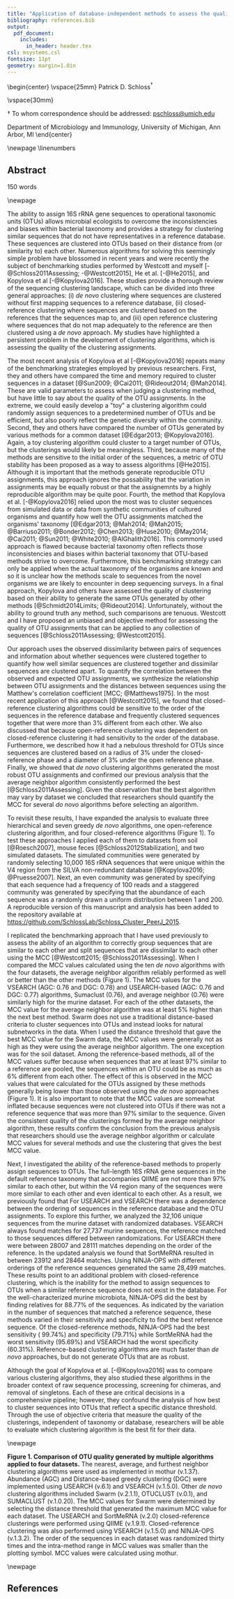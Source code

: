 ```yaml
---
title: "Application of database-independent methods to assess the quality of OTU picking methods"
bibliography: references.bib
output:
  pdf_document:
    includes:
      in_header: header.tex
csl: msystems.csl
fontsize: 11pt
geometry: margin=1.0in
---
```





\begin{center}
\vspace{25mm}
Patrick D. Schloss${^\dagger}$

\vspace{30mm}

$\dagger$ To whom correspondence should be addressed: pschloss@umich.edu

Department of Microbiology and Immunology, University of Michigan, Ann Arbor, MI
\end{center}


\newpage
\linenumbers

## Abstract
150 words


\newpage

The ability to assign 16S rRNA gene sequences to operational taxonomic units (OTUs) allows microbial ecologists to overcome the inconsistencies and biases within bacterial taxonomy and provides a strategy for clustering similar sequences that do not have representatives in a reference database. These sequences are clustered into OTUs based on their distance from (or similarity to) each other. Numerous algorithms for solving this seemingly simple problem have blossomed in recent years and were recently the subject of benchmarking studies performed by Westcott and myself [-@Schloss2011Assessing; -@Westcott2015], He et al. [-@He2015], and Kopylova et al [-@Kopylova2016]. These studies provide a thorough review of the sequencing clustering landscape, which can be divided into three general approaches: (i) *de novo* clustering where sequences are clustered without first mapping sequences to a reference database, (ii) closed-reference clustering where sequences are clustered based on the references that the sequences map to, and (iii) open reference clustering where sequences that do not map adequately to the reference are then clustered using a *de novo* approach. My studies have highlighted a persistent problem in the development of clustering algorithms, which is assessing the quality of the clustering assignments.

The most recent analysis of Kopylova et al [-@Kopylova2016] repeats many of the benchmarking strategies employed by previous researchers. First, they and others have compared the time and memory required to cluster sequences in a dataset [@Sun2009; @Cai2011; @Rideout2014; @Mah2014]. These are valid parameters to assess when judging a clustering method, but have little to say about the quality of the OTU assignments. In the extreme, we could easily develop a "toy" a clustering algorithm could randomly assign sequences to a predetermined number of OTUs and be efficient, but also poorly reflect the genetic diversity within the community. Second, they and others have compared the number of OTUs generated by various methods for a common dataset [@Edgar2013; @Kopylova2016]. Again, a toy clustering algorithm could cluster to a target number of OTUs, but the clusterings would likely be meaningless. Third, because many of the methods are sensitive to the initial order of the sequences, a metric of OTU stability has been proposed as a way to assess algorithms [@He2015]. Although it is important that the methods generate reproducible OTU assignments, this approach ignores the possability that the variation in assignments may be equally robust or that the assignemnts by a highly reproducible algorithm may be quite poor. Fourth, the method that Kopylova et al. [-@Kopylova2016] relied upon the most was to cluster sequences from simulated data or data from synthetic communities of cultured organisms and quantify how well the OTU assignments matched the organisms' taxonomy [@Edgar2013; @Mah2014; @Mah2015; @Barriuso2011; @Bonder2012; @Chen2013; @Huse2010; @May2014; @Cai2011; @Sun2011; @White2010; @AlGhalith2016]. This commonly used approach is flawed because bacterial taxonomy often reflects those inconsistencies and biases within bacterial taxonomy that OTU-based methods strive to overcome. Furthermore, this benchmarking strategy can only be applied when the actual taxonomy of the organisms are known and so it is unclear how the methods scale to sequences from the novel organisms we are likely to encounter in deep sequencing surveys. In a final approach, Kopylova and others have assessed the quality of clustering based on their ability to generate the same OTUs generated by other methods [@Schmidt2014Limits; @Rideout2014]. Unfortunately, without the ability to ground truth any method, such comparisons are tenuous. Westcott and I have proposed an unbiased and objective method for assessing the quality of OTU assignments that can be applied to any collection of sequences [@Schloss2011Assessing; @Westcott2015].

Our approach uses the observed dissimilarity between pairs of sequences and information about whether sequences were clustered together to quantify how well similar sequences are clustered together and dissimilar sequences are clustered apart. To quantify the correlation between the observed and expected OTU assignments, we synthesize the relationship between OTU assignments and the distances between sequences using the Matthew's correlation coefficient [MCC; @Matthews1975]. In the most recent application of this approach [@Westcott2015], we found that closed-reference clustering algorithms could be sensitive to the order of the sequences in the reference database and frequently clustered sequences together that were more than 3% different from each other. We also discussed that because open-reference clustering was dependent on closed-reference clustering it had sensitivity to the order of the database. Furthermore, we described how it had a nebulous threshold for OTUs since sequences are clustered based on a radius of 3% under the closed-reference phase and a diameter of 3% under the open reference phase. Finally, we showed that *de novo* clustering algorithms generated the most robust OTU assignments and confirmed our previous analysis that the average neighbor algorithm consistently performed the best [@Schloss2011Assessing]. Given the observation that the best algorithm may vary by dataset we concluded that researchers should quantify the MCC for several *do novo* algorithms before selecting an algorithm.

To revisit these results, I have expanded the analysis to evaluate three hierarchical and seven greedy *de novo* algorithms, one open-reference clustering algorithm, and four closed-reference algorithms (Figure 1). To test these approaches I applied each of them to datasets from soil [@Roesch2007], mouse feces [@Schloss2012Stabilization], and two simulated datasets. The simulated communities were generated by randomly selecting 10,000 16S rRNA sequences that were unique within the V4 region from the SILVA non-redundant database [@Kopylova2016; @Pruesse2007]. Next, an even community was generated by specifying that each sequence had a frequency of 100 reads and a staggered community was generated by specifying that the abundance of each sequence was a randomly drawn a uniform distribution between 1 and 200. A reproducible version of this manuscript and analysis has been added to the repository available at https://github.com/SchlossLab/Schloss_Cluster_PeerJ_2015.



I replicated the benchmarking approach that I have used previously to assess the ability of an algorithm to correctly group sequences that are similar to each other and split sequences that are dissimilar to each other using the MCC [@Westcott2015; @Schloss2011Assessing]. When I compared the MCC values calculated using the ten *de novo* algorithms with the four datasets, the average neighbor algorithm reliably performed as well or better than the other methods (Figure 1). The MCC values for the VSEARCH (AGC: 0.76 and DGC: 0.78) and USEARCH-based (AGC: 0.76 and DGC: 0.77) algorithms, Sumaclust (0.76), and average neighbor (0.76) were similarly high for the murine dataset. For each of the other datasets, the MCC value for the average neighbor algorithm was at least 5% higher than the next best method. Swarm does not use a traditional distance-based criteria to cluster sequences into OTUs and instead looks for natural subnetworks in the data. When I used the distance threshold that gave the best MCC value for the Swarm data, the MCC values were generally not as high as they were using the average neighbor algorithm. The one exception was for the soil dataset. Among the reference-based methods, all of the MCC values suffer because when sequences that are at least 97% similar to a reference are pooled, the sequences within an OTU could be as much as 6% different from each other. The effect of this is observed in the MCC values that were calculated for the OTUs assigned by these methods generally being lower than those observed using the *de novo* approaches (Figure 1). It is also important to note that the MCC values are somewhat inflated because sequences were not clustered into OTUs if there was not a reference sequence that was more than 97% similar to the sequence. Given the consistent quality of the clusterings formed by the average neighbor algorithm, these results confirm the conclusion from the previous analysis that researchers should use the average neighbor algorithm or calculate MCC values for several methods and use the clustering that gives the best MCC value.



Next, I investigated the ability of the reference-based methods to properly assign sequences to OTUs. The full-length 16S rRNA gene sequences in the default reference taxonomy that accompanies QIIME are not more than 97% similar to each other, but within the V4 region many of the sequences were more similar to each other and even identical to each other. As a result, we previously found that For USEARCH and VSEARCH there was a dependence between the ordering of sequences in the reference database and the OTU assignments. To explore this further, we analyzed the 32,106 unique sequences from the murine dataset with randomized databases. VSEARCH always found matches for 27,737 murine sequences, the reference matched to those sequences differed between randomizations. For USEARCH there were between 28007 and 28111 matches depending on the order of the reference. In the updated analysis we found that SortMeRNA resulted in between 23912 and 28464 matches. Using NINJA-OPS with different orderings of the reference sequences generated the same 28,499 matches. These results point to an additional problem with closed-reference clustering, which is the inability for the method to assign sequences to OTUs when a similar reference sequence does not exist in the database. For the well-characterized murine microbiota, NINJA-OPS did the best by finding relatives for 88.77% of the sequences. As indicated by the variation in the number of sequences that matched a reference sequence, these methods varied in their sensitivity and specificity to find the best reference sequence. Of the closed-reference methods, NINJA-OPS had the best sensitivity ( 99.74%) and specificity (79.71%) while SortMeRNA had the worst sensitivity (95.69%) and VSEARCH had the worst specificity (60.31%).  Reference-based clustering algorithms are much faster than *de novo* approaches, but do not generate OTUs that are as robust.

Although the goal of Kopylova et al. [-@Kopylova2016] was to compare various clustering algorithms, they also studied these algorithms in the broader context of raw sequence processing, screening for chimeras, and removal of singletons. Each of these are critical decisions in a comprehensive pipeline; however, they confound the analysis of how best to cluster sequences into OTUs that reflect a specific distance threshold. Through the use of objective criteria that measure the quality of the clusterings, independent of taxonomy or database, researchers will be able to evaluate which clustering algorithm is the best fit for their data.

\newpage

**Figure 1. Comparison of OTU quality generated by multiple algorithms applied to four datasets.** The nearest, average, and furthest neighbor clustering algorithms were used as implemented in mothur (v.1.37). Abundance (AGC) and Distance-based greedy clustering (DGC) were implemented using USEARCH (v.6.1) and VSEARCH (v.1.5.0). Other *de novo* clustering algorithms included Swarm (v.2.1.1), OTUCLUST (v.0.1), and SUMACLUST (v.1.0.20). The MCC values for Swarm were determined by selecting the distance threshold that generated the maximum MCC value for each dataset. The USEARCH and SortMeRNA (v.2.0) closed-reference clusterings were performed using QIIME (v.1.9.1). Closed-reference clustering was also performed using VSEARCH (v.1.5.0) and NINJA-OPS (v.1.3.2). The order of the sequences in each dataset was randomized thirty times and the intra-method range in MCC values was smaller than the plotting symbol. MCC values were calculated using mothur.

\newpage

## References

